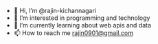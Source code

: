 - 👋 Hi, I’m @rajin-kichannagari
- 👀 I’m interested in programming and technology
- 🌱 I’m currently learning about web apis and data
- 📫 How to reach me rajin0901@gmail.com

<!---
rajin-kichannagari/rajin-kichannagari is a ✨ special ✨ repository because its `README.md` (this file) appears on your GitHub profile.
You can click the Preview link to take a look at your changes.
--->

